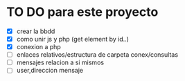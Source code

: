 # TO DO para este proyecto
 - [x] crear la bbdd
 - [x] como unir js y php (get element by id..)
 - [x] conexion a php
 - [ ] enlaces relativos/estructura de carpeta conex/consultas
 - [ ] mensajes relacion a si mismos
 - [ ] user,direccion mensaje 
